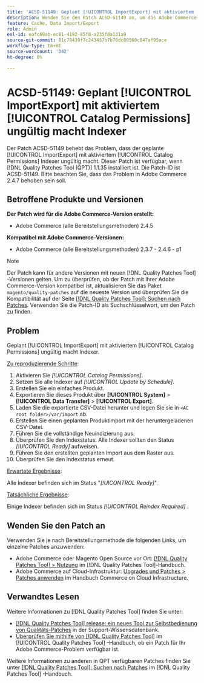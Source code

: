 ```yaml
---
title: 'ACSD-51149: Geplant [!UICONTROL ImportExport] mit aktiviertem [!UICONTROL Catalog Permissions] ungültig macht Indexer'
description: Wenden Sie den Patch ACSD-51149 an, um das Adobe Commerce-Leistungsproblem zu beheben, bei dem die geplante [!UICONTROL ImportExport] mit aktiviertem [!UICONTROL Catalog Permissions] Indexer ungültig macht.
feature: Cache, Data Import/Export
role: Admin
exl-id: eafc69ab-ec81-4192-85f8-a235f0a131a9
source-git-commit: 81c78439f7c243437b7b76dc80560c847af95ace
workflow-type: tm+mt
source-wordcount: '342'
ht-degree: 0%

---
```


# ACSD-51149: Geplant [!UICONTROL ImportExport] mit aktiviertem [!UICONTROL Catalog Permissions] ungültig macht Indexer

Der Patch ACSD-51149 behebt das Problem, dass der geplante [!UICONTROL ImportExport] mit aktiviertem [!UICONTROL Catalog Permissions] Indexer ungültig macht. Dieser Patch ist verfügbar, wenn [!DNL Quality Patches Tool (QPT)] 1.1.35 installiert ist. Die Patch-ID ist ACSD-51149. Bitte beachten Sie, dass das Problem in Adobe Commerce 2.4.7 behoben sein soll.

## Betroffene Produkte und Versionen

**Der Patch wird für die Adobe Commerce-Version erstellt:**

* Adobe Commerce (alle Bereitstellungsmethoden) 2.4.5

**Kompatibel mit Adobe Commerce-Versionen:**

* Adobe Commerce (alle Bereitstellungsmethoden) 2.3.7 - 2.4.6 - p1

>[!NOTE]
>
>Der Patch kann für andere Versionen mit neuen [!DNL Quality Patches Tool] -Versionen gelten. Um zu überprüfen, ob der Patch mit Ihrer Adobe Commerce-Version kompatibel ist, aktualisieren Sie das Paket `magento/quality-patches` auf die neueste Version und überprüfen Sie die Kompatibilität auf der Seite [[!DNL Quality Patches Tool]: Suchen nach Patches](https://experienceleague.adobe.com/tools/commerce-quality-patches/index.html). Verwenden Sie die Patch-ID als Suchschlüsselwort, um den Patch zu finden.

## Problem

Geplant [!UICONTROL ImportExport] mit aktiviertem [!UICONTROL Catalog Permissions] ungültig macht Indexer.

<u>Zu reproduzierende Schritte</u>:

1. Aktivieren Sie *[!UICONTROL Catalog Permissions]*.
1. Setzen Sie alle Indexer auf *[!UICONTROL Update by Schedule]*.
1. Erstellen Sie ein einfaches Produkt.
1. Exportieren Sie dieses Produkt über **[!UICONTROL System]** > **[!UICONTROL Data Transfer]** > **[!UICONTROL Export]**.
1. Laden Sie die exportierte CSV-Datei herunter und legen Sie sie in `<AC root folder>/var/import` ab.
1. Erstellen Sie einen geplanten Produktimport mit der heruntergeladenen CSV-Datei.
1. Führen Sie die vollständige Neuindizierung aus.
1. Überprüfen Sie den Indexstatus. Alle Indexer sollten den Status *[!UICONTROL Ready]* aufweisen.
1. Führen Sie den erstellten geplanten Import aus dem Raster aus.
1. Überprüfen Sie den Indexstatus erneut.

<u>Erwartete Ergebnisse</u>:

Alle Indexer befinden sich im Status &quot;*[!UICONTROL Ready]*&quot;.

<u>Tatsächliche Ergebnisse</u>:

Einige Indexer befinden sich im Status *[!UICONTROL Reindex Required]* .

## Wenden Sie den Patch an

Verwenden Sie je nach Bereitstellungsmethode die folgenden Links, um einzelne Patches anzuwenden:

* Adobe Commerce oder Magento Open Source vor Ort: [[!DNL Quality Patches Tool] > Nutzung](/help/tools/quality-patches-tool/usage.md) im [!DNL Quality Patches Tool]-Handbuch.
* Adobe Commerce auf Cloud-Infrastruktur: [Upgrades und Patches > Patches anwenden](https://experienceleague.adobe.com/docs/commerce-cloud-service/user-guide/develop/upgrade/apply-patches.html) im Handbuch Commerce on Cloud Infrastructure.

## Verwandtes Lesen

Weitere Informationen zu [!DNL Quality Patches Tool] finden Sie unter:

* [[!DNL Quality Patches Tool] release: ein neues Tool zur Selbstbedienung von Qualitäts-Patches](https://experienceleague.adobe.com/en/docs/commerce-knowledge-base/kb/announcements/commerce-announcements/magento-quality-patches-released-new-tool-to-self-serve-quality-patches) in der Support-Wissensdatenbank.
* [Überprüfen Sie mithilfe von  [!DNL Quality Patches Tool]](/help/tools/quality-patches-tool/patches-available-in-qpt/check-patch-for-magento-issue-with-magento-quality-patches.md) im [!UICONTROL Quality Patches Tool] -Handbuch, ob ein Patch für Ihr Adobe Commerce-Problem verfügbar ist.


Weitere Informationen zu anderen in QPT verfügbaren Patches finden Sie unter [[!DNL Quality Patches Tool]: Suchen nach Patches](https://experienceleague.adobe.com/tools/commerce-quality-patches/index.html) im [!DNL Quality Patches Tool] -Handbuch.
